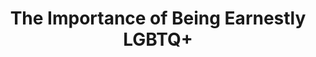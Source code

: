 ---
title: The Importance of Being Earnestly LGBTQ+
poster: the-importance-of-being-earnestly-lgbtq.jpg
description:  A modern inclusive spin on Oscar Wilde’s classic tale.
theater: The Actors' Temple
original_preview: 2021-07-06
original_opening: 2021-07-06
preview: 2021-07-06
opening: 2021-07-06
closing: 2021-12-21
tonyaward: false
criticspick: false
tags:
  - Play
  - Off Broadway
  - Comedy
website: 'https://www.earnestlgbtq.com'
tickets:
  - highlight: false
    info: 'https://www.telecharge.com/Off-Broadway/The-Importance-of-Being-Earnestly-LGBTQ'
    title: $49+ Tickets
    type: regular
---